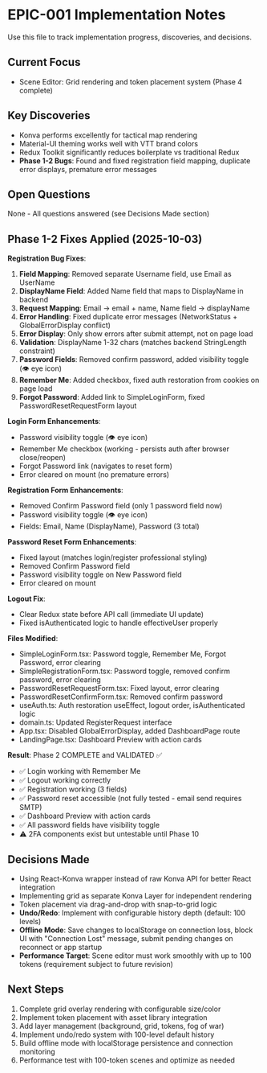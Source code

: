 # EPIC-001 Implementation Notes

Use this file to track implementation progress, discoveries, and decisions.

## Current Focus
- Scene Editor: Grid rendering and token placement system (Phase 4 complete)

## Key Discoveries
- Konva performs excellently for tactical map rendering
- Material-UI theming works well with VTT brand colors
- Redux Toolkit significantly reduces boilerplate vs traditional Redux
- **Phase 1-2 Bugs**: Found and fixed registration field mapping, duplicate error displays, premature error messages

## Open Questions
None - All questions answered (see Decisions Made section)

## Phase 1-2 Fixes Applied (2025-10-03)

**Registration Bug Fixes**:
1. **Field Mapping**: Removed separate Username field, use Email as UserName
2. **DisplayName Field**: Added Name field that maps to DisplayName in backend
3. **Request Mapping**: Email → email + name, Name field → displayName
4. **Error Handling**: Fixed duplicate error messages (NetworkStatus + GlobalErrorDisplay conflict)
5. **Error Display**: Only show errors after submit attempt, not on page load
6. **Validation**: DisplayName 1-32 chars (matches backend StringLength constraint)
7. **Password Fields**: Removed confirm password, added visibility toggle (👁️ eye icon)
8. **Remember Me**: Added checkbox, fixed auth restoration from cookies on page load
9. **Forgot Password**: Added link to SimpleLoginForm, fixed PasswordResetRequestForm layout

**Login Form Enhancements**:
- Password visibility toggle (👁️ eye icon)
- Remember Me checkbox (working - persists auth after browser close/reopen)
- Forgot Password link (navigates to reset form)
- Error cleared on mount (no premature errors)

**Registration Form Enhancements**:
- Removed Confirm Password field (only 1 password field now)
- Password visibility toggle (👁️ eye icon)
- Fields: Email, Name (DisplayName), Password (3 total)

**Password Reset Form Enhancements**:
- Fixed layout (matches login/register professional styling)
- Removed Confirm Password field
- Password visibility toggle on New Password field
- Error cleared on mount

**Logout Fix**:
- Clear Redux state before API call (immediate UI update)
- Fixed isAuthenticated logic to handle effectiveUser properly

**Files Modified**:
- SimpleLoginForm.tsx: Password toggle, Remember Me, Forgot Password, error clearing
- SimpleRegistrationForm.tsx: Password toggle, removed confirm password, error clearing
- PasswordResetRequestForm.tsx: Fixed layout, error clearing
- PasswordResetConfirmForm.tsx: Removed confirm password
- useAuth.ts: Auth restoration useEffect, logout order, isAuthenticated logic
- domain.ts: Updated RegisterRequest interface
- App.tsx: Disabled GlobalErrorDisplay, added DashboardPage route
- LandingPage.tsx: Dashboard Preview with action cards

**Result**: Phase 2 COMPLETE and VALIDATED ✅
- ✅ Login working with Remember Me
- ✅ Logout working correctly
- ✅ Registration working (3 fields)
- ✅ Password reset accessible (not fully tested - email send requires SMTP)
- ✅ Dashboard Preview with action cards
- ✅ All password fields have visibility toggle
- ⚠️ 2FA components exist but untestable until Phase 10

## Decisions Made
- Using React-Konva wrapper instead of raw Konva API for better React integration
- Implementing grid as separate Konva Layer for independent rendering
- Token placement via drag-and-drop with snap-to-grid logic
- **Undo/Redo**: Implement with configurable history depth (default: 100 levels)
- **Offline Mode**: Save changes to localStorage on connection loss, block UI with "Connection Lost" message, submit pending changes on reconnect or app startup
- **Performance Target**: Scene editor must work smoothly with up to 100 tokens (requirement subject to future revision)

## Next Steps
1. Complete grid overlay rendering with configurable size/color
2. Implement token placement with asset library integration
3. Add layer management (background, grid, tokens, fog of war)
4. Implement undo/redo system with 100-level default history
5. Build offline mode with localStorage persistence and connection monitoring
6. Performance test with 100-token scenes and optimize as needed
